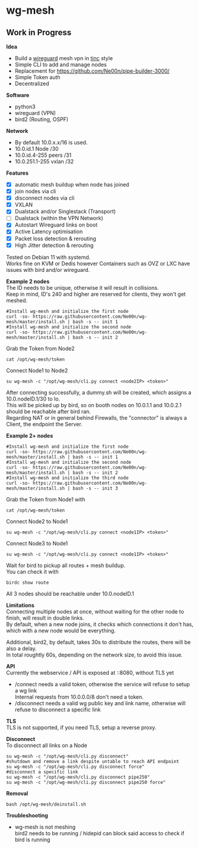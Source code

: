 # wg-mesh
## Work in Progress

**Idea**<br />
- Build a [wireguard](https://www.wireguard.com/) mesh vpn in [tinc](https://www.tinc-vpn.org/) style
- Simple CLI to add and manage nodes
- Replacement for https://github.com/Ne00n/pipe-builder-3000/
- Simple Token auth
- Decentralized

**Software**<br />
- python3
- wireguard (VPN)
- bird2 (Routing, OSPF)

**Network**<br />
- By default 10.0.x.x/16 is used.<br>
- 10.0.id.1 Node /30<br>
- 10.0.id.4-255 peers /31<br>
- 10.0.251.1-255 vxlan /32<br>

**Features**<br>
- [x] automatic mesh buildup when node has joined
- [x] join nodes via cli
- [x] disconnect nodes via cli
- [x] VXLAN
- [x] Dualstack and/or Singlestack (Transport)
- [ ] Dualstack (within the VPN Network)
- [x] Autostart Wireguard links on boot
- [x] Active Latency optimisation
- [x] Packet loss detection & rerouting
- [x] High Jitter detection & rerouting
 
Tested on Debian 11 with systemd.<br>
Works fine on KVM or Dedis however Containers such as OVZ or LXC have issues with bird and/or wireguard.<br>

**Example 2 nodes**<br>
The ID needs to be unique, otherwise it will result in collisions.<br>
Keep in mind, ID's 240 and higher are reserved for clients, they won't get meshed.<br>
```
#Install wg-mesh and initialize the first node
curl -so- https://raw.githubusercontent.com/Ne00n/wg-mesh/master/install.sh | bash -s -- init 1
#Install wg-mesh and initialize the second node
curl -so- https://raw.githubusercontent.com/Ne00n/wg-mesh/master/install.sh | bash -s -- init 2
```
Grab the Token from Node2<br>
```
cat /opt/wg-mesh/token
```
Connect Node1 to Node2
```
su wg-mesh -c "/opt/wg-mesh/cli.py connect <node2IP> <token>"
```
After connecting successfully, a dummy.sh will be created, which assigns a 10.0.nodeID.1/30 to lo.<br>
This will be picked up by bird, so on booth nodes on 10.0.1.1 and 10.0.2.1 should be reachable after bird ran.<br>
Regarding NAT or in general behind Firewalls, the "connector" is always a Client, the endpoint the Server.<br>

**Example 2+ nodes**<br>
```
#Install wg-mesh and initialize the first node
curl -so- https://raw.githubusercontent.com/Ne00n/wg-mesh/master/install.sh | bash -s -- init 1
#Install wg-mesh and initialize the second node
curl -so- https://raw.githubusercontent.com/Ne00n/wg-mesh/master/install.sh | bash -s -- init 2
#Install wg-mesh and initialize the third node
curl -so- https://raw.githubusercontent.com/Ne00n/wg-mesh/master/install.sh | bash -s -- init 3
```
Grab the Token from Node1 with
```
cat /opt/wg-mesh/token
```
Connect Node2 to Node1
```
su wg-mesh -c "/opt/wg-mesh/cli.py connect <node1IP> <token>"
```
Connect Node3 to Node1
```
su wg-mesh -c "/opt/wg-mesh/cli.py connect <node1IP> <token>"
```
Wait for bird to pickup all routes + mesh buildup.<br>
You can check it with<br>
```
birdc show route
```
All 3 nodes should be reachable under 10.0.nodeID.1<br>

**Limitations**<br>
Connecting multiple nodes at once, without waiting for the other node to finish, will result in double links.<br>
By default, when a new node joins, it checks which connections it don't has, which with a new node would be everything.<br>

Additional, bird2, by default, takes 30s to distribute the routes, there will be also a delay.<br>
In total roughtly 60s, depending on the network size, to avoid this issue.<br>

**API**<br>
Currently the webservice / API is exposed at ::8080, without TLS yet<br>
- /connect needs a valid token, otherwise the service will refuse to setup a wg link<br>
Internal requests from 10.0.0.0/8 don't need a token.
- /disconnect needs a valid wg public key and link name, otherwise will refuse to disconnect a specific link<br>

**TLS**<br>
TLS is not supported, if you need TLS, setup a reverse proxy.<br>

**Disconnect**<br>
To disconnect all links on a Node
```
su wg-mesh -c "/opt/wg-mesh/cli.py disconnect"
#shutdown and remove a link despite untable to reach API endpoint
su wg-mesh -c "/opt/wg-mesh/cli.py disconnect force"
#disconnect a specific link
su wg-mesh -c "/opt/wg-mesh/cli.py disconnect pipe250"
su wg-mesh -c "/opt/wg-mesh/cli.py disconnect pipe250 force"
```

**Removal**
```
bash /opt/wg-mesh/deinstall.sh
```

**Troubleshooting**
- wg-mesh is not meshing<br>
bird2 needs to be running / hidepid can block said access to check if bird is running